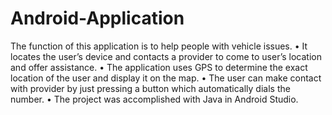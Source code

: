 # Android-Application

The function of this application is to help people with vehicle issues.
 • It locates the user’s device and contacts a provider to come to user’s location and offer assistance.
 • The application uses GPS to determine the exact location of the user and display it on the map.
 • The user can make contact with provider by just pressing a button which automatically dials the number.
 • The project was accomplished with Java in Android Studio.
 

